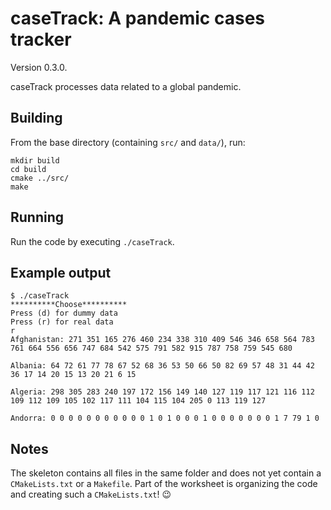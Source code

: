# caseTrack: A pandemic cases tracker

Version 0.3.0.

caseTrack processes data related to a global pandemic.

## Building

From the base directory (containing `src/` and `data/`), run:

```shell
mkdir build
cd build
cmake ../src/
make
```

## Running

Run the code by executing `./caseTrack`.

## Example output

```shell
$ ./caseTrack 
**********Choose**********
Press (d) for dummy data
Press (r) for real data
r
Afghanistan: 271 351 165 276 460 234 338 310 409 546 346 658 564 783 761 664 556 656 747 684 542 575 791 582 915 787 758 759 545 680 

Albania: 64 72 61 77 78 67 52 68 36 53 50 66 50 82 69 57 48 31 44 42 36 17 14 20 15 13 20 21 6 15 

Algeria: 298 305 283 240 197 172 156 149 140 127 119 117 121 116 112 109 112 109 105 102 117 111 104 115 104 205 0 113 119 127 

Andorra: 0 0 0 0 0 0 0 0 0 0 0 1 0 1 0 0 0 1 0 0 0 0 0 0 0 1 7 79 1 0 
```

## Notes

The skeleton contains all files in the same folder and does not yet contain a `CMakeLists.txt` or a `Makefile`. Part of the worksheet is organizing the code and creating such a `CMakeLists.txt`! 😉
